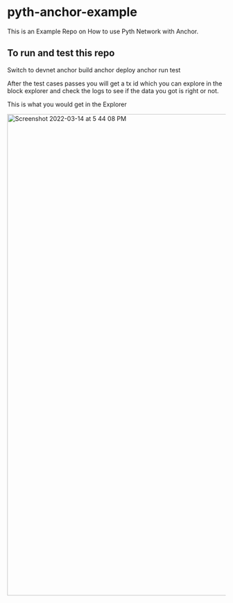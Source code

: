 # pyth-anchor-example

This is an Example Repo on How to use Pyth Network with Anchor.

## To run and test this repo

Switch to devnet
anchor build
anchor deploy
anchor run test

After the test cases passes you will get a tx id which you can explore in the block explorer and check the logs to see if the data you got is right or not.

This is what you would get in the Explorer

<img width="1109" alt="Screenshot 2022-03-14 at 5 44 08 PM" src="https://user-images.githubusercontent.com/62953475/158169950-16dfc670-a62d-4aeb-944e-07903427bbcc.png">
